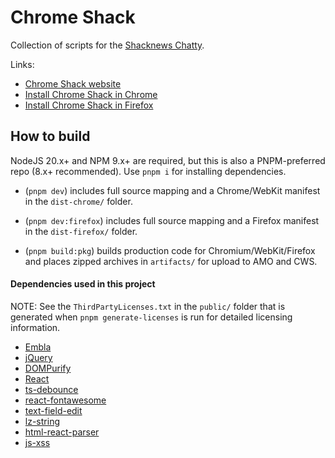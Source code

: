 # Chrome Shack

Collection of scripts for the [Shacknews Chatty](https://www.shacknews.com/chatty).

Links:

-   [Chrome Shack website](http://adam.hughes.cc/shack/chromeshack/)
-   [Install Chrome Shack in Chrome](https://chrome.google.com/webstore/detail/chrome-shack/mcnpepegfcikofcogenpncheiohblnpp?hl=en)
-   [Install Chrome Shack in Firefox](https://addons.mozilla.org/en-US/firefox/addon/chromeshack/)

## How to build

NodeJS 20.x+ and NPM 9.x+ are required, but this is also a PNPM-preferred repo (8.x+ recommended). Use `pnpm i` for installing dependencies.

-   (`pnpm dev`) includes full source mapping and a Chrome/WebKit manifest in the `dist-chrome/` folder.

-   (`pnpm dev:firefox`) includes full source mapping and a Firefox manifest in the `dist-firefox/` folder.

-   (`pnpm build:pkg`) builds production code for Chromium/WebKit/Firefox and places zipped archives in `artifacts/` for upload to AMO and CWS.

#### Dependencies used in this project

NOTE: See the `ThirdPartyLicenses.txt` in the `public/` folder that is generated when `pnpm generate-licenses` is run for detailed licensing information.

-   [Embla](https://github.com/davidcetinkaya/embla-carousel)
-   [jQuery](https://github.com/jquery/jquery)
-   [DOMPurify](https://github.com/cure53/DOMPurify)
-   [React](https://github.com/facebook/react)
-   [ts-debounce](https://github.com/chodorowicz/ts-debounce)
-   [react-fontawesome](https://github.com/FortAwesome/react-fontawesome)
-   [text-field-edit](https://github.com/fregante/text-field-edit)
-   [lz-string](https://github.com/pieroxy/lz-string)
-   [html-react-parser](https://github.com/remarkablemark/html-react-parser)
-   [js-xss](https://github.com/leizongmin/js-xss)
